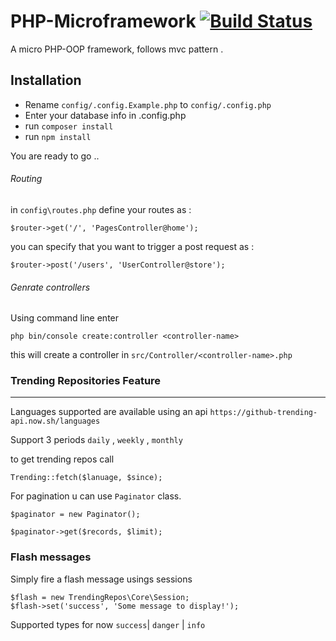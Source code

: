 # PHP-Microframework [![Build Status](https://travis-ci.org/MagedAhmad/PHP-microframework.svg?branch=master)](https://travis-ci.org/MagedAhmad/PHP-microframework)
A micro PHP-OOP framework, follows mvc pattern . 

## Installation

* Rename `config/.config.Example.php` to `config/.config.php`
* Enter your database info in .config.php
* run `composer install`
* run `npm install`

You are ready to go ..

###### Routing 
in ``config\routes.php`` define your routes as :
``````
$router->get('/', 'PagesController@home');
``````
you can specify that you want to trigger a post request as :
``````
$router->post('/users', 'UserController@store');
``````
###### Genrate controllers 

Using command line enter 
````
php bin/console create:controller <controller-name>

````

this will create a controller in ``src/Controller/<controller-name>.php``


### Trending Repositories Feature

---


Languages supported are available using an api 
`https://github-trending-api.now.sh/languages`

Support 3 periods  `daily` , `weekly` , `monthly`

to get trending repos call
````
Trending::fetch($lanuage, $since);
````

For pagination u can use `Paginator` class.

``` 
$paginator = new Paginator();

$paginator->get($records, $limit);
```

### Flash messages

Simply fire a flash message usings sessions
```
$flash = new TrendingRepos\Core\Session;
$flash->set('success', 'Some message to display!');
```
Supported types for now `success`| `danger` | `info`
